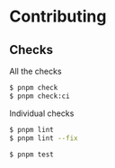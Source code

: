 # Contributing

## Checks

All the checks

```sh
$ pnpm check
$ pnpm check:ci
```

Individual checks

```sh
$ pnpm lint
$ pnpm lint --fix

$ pnpm test
```
